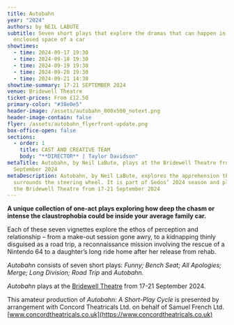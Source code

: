 ```yaml
---
title: Autobahn
year: "2024"
authors: by NEIL LABUTE
subtitle: Seven short plays that explore the dramas that can happen in the
  enclosed space of a car
showtimes:
  - time: 2024-09-17 19:30
  - time: 2024-09-18 19:30
  - time: 2024-09-19 19:30
  - time: 2024-09-20 19:30
  - time: 2024-09-21 14:30
showtime-summary: 17-21 SEPTEMBER 2024
venue: Bridewell Theatre
ticket-prices: From £12.50
primary-color: "#38e0e5"
header-image: /assets/autobahn_800x500_notext.png
header-image-contain: false
flyer: /assets/autobahn_flyerfront-update.png
box-office-open: false
sections:
  - order: 1
    title: CAST AND CREATIVE TEAM
    body: "**D﻿IRECTOR** | Taylor Davidson"
metaTitle: Autobahn, by Neil LaBute, plays at the Bridewell Theatre from 17-21
  September 2024
metaDescription: Autobahn, by Neil LaBute, explores the apprehension that
  surrounds the steering wheel. It is part of Sedos’ 2024 season and plays at
  the Bridewell Theatre from 17-21 September 2024
---
```

**A﻿ unique collection of one-act plays exploring how deep the chasm or intense the claustrophobia could be inside your average family car.**

Each of these seven vignettes explore the ethos of perception and relationship – from a make-out session gone awry, to a kidnapping thinly disguised as a road trip, a reconnaissance mission involving the rescue of a Nintendo 64 to a daughter’s long ride home after her release from rehab.

*Autobahn* consists of seven short plays: *Funny; Bench Seat; All Apologies; Merge; Long Division; Road Trip* and *Autobahn.*

*Autobahn* plays at the [Bridewell Theatre](https://www.sedos.co.uk/venues/bridewell) from 17-21 September 2024.

This amateur production of *Autobahn: A Short-Play Cycle* is presented by arrangement with Concord Theatricals Ltd. on behalf of Samuel French Ltd. [www.concordtheatricals.co.uk](https://www.concordtheatricals.co.uk)

[](https://www.concordtheatricals.co.uk)